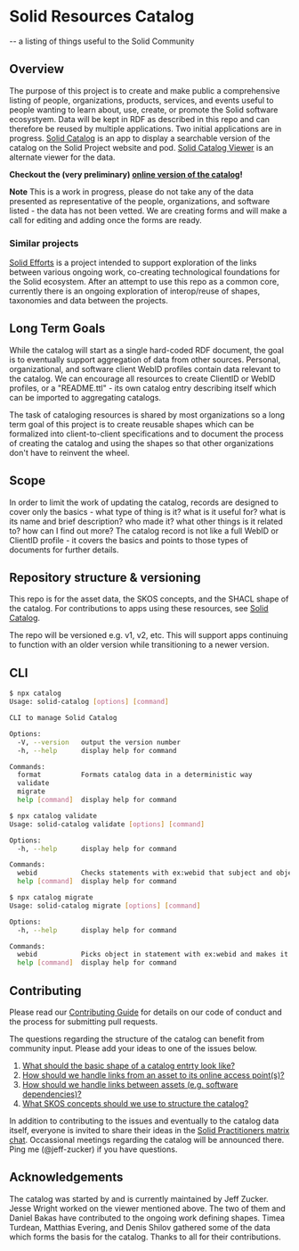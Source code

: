 # Solid Resources Catalog

-- a listing of things useful to the Solid Community

## Overview

The purpose of this project is to create and make public a comprehensive listing of people, organizations, products, services, and events useful to people wanting to learn about, use, create, or promote the Solid software ecosystyem.  Data will be kept in RDF as described in this repo and can therefore be reused by multiple applications.  Two initial applications are in progress. [Solid Catalog](https://github.com/solid-contrib/catalog) is an app to display a searchable version of the catalog on the Solid Project website and pod.  [Solid Catalog Viewer](https://solid-catalog.jeswr.org/) is an alternate viewer for the data. 

**Checkout the (very preliminary) [online version of the catalog](https://solidproject.solidcommunity.net/catalog/)!**

**Note** This is a work in progress, please do not take any of the data presented as representative of the people, organizations, and software listed - the data has not been vetted.  We are creating forms and will make a call for editing and adding once the forms are ready.

### Similar projects

[Solid Efforts](https://github.com/elf-pavlik/solid-efforts) is a project intended to support exploration of the links between various ongoing work, co-creating technological foundations for the Solid ecosystem. After an attempt to use this repo as a common core, currently there is an ongoing exploration of interop/reuse of shapes, taxonomies and data between the projects.


## Long Term Goals

While the catalog will start as a single hard-coded RDF document, the goal is to eventually support aggregation of data from other sources.  Personal, organizational, and software client WebID profiles contain data relevant to the catalog.  We can encourage all resources to create ClientID or WebID profiles, or a "README.ttl" - its own catalog entry describing itself which can be imported to aggregating catalogs.

The task of cataloging resources is shared by most organizations so a long term goal of this project is to create reusable shapes which can be formalized into client-to-client specifications and to document the process of creating the catalog and using the shapes so that other organizations don't have to reinvent the wheel.

## Scope

In order to limit the work of updating the catalog, records are designed to cover only the basics - what type of thing is it? what is it useful for? what is its name and brief description? who made it? what other things is it related to? how can I find out more?  The catalog record is not like a full WebID or ClientID profile - it covers the basics and points to those types of documents for further details.

## Repository structure & versioning

This repo is for the asset data, the SKOS concepts, and the SHACL shape of the catalog.  For contributions to apps using these resources, see [Solid Catalog](https://github.com/solid-contrib/catalog).

The repo will be versioned e.g. v1, v2, etc. This will support apps continuing to function with an older version while transitioning to a newer version.

## CLI

```bash
$ npx catalog
Usage: solid-catalog [options] [command]

CLI to manage Solid Catalog

Options:
  -V, --version   output the version number
  -h, --help      display help for command

Commands:
  format          Formats catalog data in a deterministic way
  validate
  migrate
  help [command]  display help for command
```

```bash
$ npx catalog validate
Usage: solid-catalog validate [options] [command]

Options:
  -h, --help      display help for command

Commands:
  webid           Checks statements with ex:webid that subject and object are the same
  help [command]  display help for command

```

```bash
$ npx catalog migrate
Usage: solid-catalog migrate [options] [command]

Options:
  -h, --help      display help for command

Commands:
  webid           Picks object in statement with ex:webid and makes it a subject, then updates all other statements using the old subject
  help [command]  display help for command
```

## Contributing

Please read our [Contributing Guide](CONTRIBUTING.md) for details on our code of conduct and the process for submitting pull requests.

The questions regarding the structure of the catalog can benefit from community input.  Please add your ideas to one of the issues below.

1. [What should the basic shape of a catalog entrty look like?](https://github.com/solid/catalog/issues/1)
2. [How should we handle links from an asset to its online access point(s)?](https://github.com/solid/catalog/issues/2)
3. [How should we handle links between assets (e.g. software dependencies)?](https://github.com/solid/catalog/issues/3)
4. [What SKOS concepts should we use to structure the catalog?](https://github.com/solid/catalog/issues/4)

In addition to contributing to the issues and eventually to the catalog data itself, everyone is invited to share their ideas in the [Solid Practitioners matrix chat](https://matrix.to/#/#solid-practitioners:matrix.org).  Occassional meetings regarding the catalog will be announced there. Ping me (@jeff-zucker) if you have questions.

## Acknowledgements

The catalog was started by and is currently maintained by Jeff Zucker.  Jesse Wright worked on the viewer mentioned above. The two of them and Daniel Bakas have contributed to the ongoing work defining shapes.  Timea Turdean, Matthias Evering, and Denis Shilov gathered some of the data which forms the basis for the catalog.  Thanks to all for their contributions.

